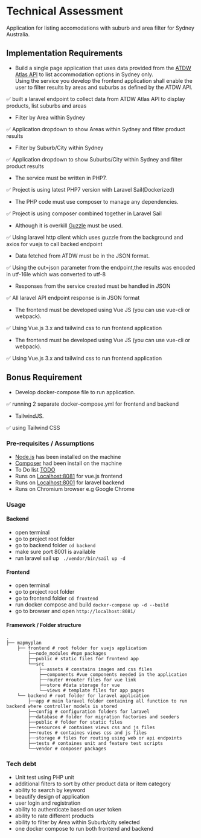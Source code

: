 # Technical Assessment
Application for listing accomodations with suburb and area filter for Sydney Australia.

## Implementation Requirements
* Build a single page application that uses data provided from the [ATDW Atlas API](https://developer.atdw.com.au/ATDWO-api.html) to list accommodation options in Sydney only. <br/>
Using the service you develop the frontend application shall enable the user to filter results by areas and suburbs as defined by the ATDW API.

✅ built a laravel endpoint to collect data from ATDW Atlas API to display products, list suburbs and areas

* Filter by Area within Sydney

✅ Application dropdown to show Areas within Sydney and filter product results

* Filter by Suburb/City within Sydney

✅ Application dropdown to show Suburbs/City within Sydney and filter product results

* The service must be written in PHP7.

✅ Project is using latest PHP7 version with Laravel Sail(Dockerized)

* The PHP code must use composer to manage any dependencies.

✅ Project is using composer combined together in Laravel Sail

* Although it is overkill [Guzzle](https://docs.guzzlephp.org/en/stable/) must be used.

✅ Using laravel http client which uses guzzle from the background and axios for vuejs to call backed endpoint

* Data fetched from ATDW must be in the JSON format.

✅ Using the out=json parameter from the endpoint,the results was encoded in utf-16le which was converted to utf-8

* Responses from the service created must be handled in JSON

✅ All laravel API endpoint response is in JSON format

* The frontend must be developed using Vue JS (you can use vue-cli or webpack).

✅ Using Vue.js 3.x and tailwind css to run frontend application

* The frontend must be developed using Vue JS (you can use vue-cli or webpack).

✅ Using Vue.js 3.x and tailwind css to run frontend application

## Bonus Requirement
* Develop docker-compose file to run application.

✅ running 2 separate docker-compose.yml for frontend and backend

* TailwindJS.

✅ using Tailwind CSS


### Pre-requisites / Assumptions
* [Node.js](https://nodejs.org/en/download/) has been installed on the machine
* [Composer](https://getcomposer.org/download/) had been install on the machine
* To Do list [TODO](#tech-debt)
* Runs on [Localhost:8081](http://localhost:8081) for vue.js frontend
* Runs on [Localhost:8001](http://localhost:8001) for laravel backend
* Runs on Chromium browser e.g Google Chrome

### Usage
#### Backend 
* open terminal 
* go to project root folder
* go to backend folder ``` cd backend ```
* make sure port 8001 is available
* run laravel sail up ``` ./vendor/bin/sail up -d```

#### Frontend 
* open terminal
* go to project root folder
* go to frontend folder  ``` cd frontend ```
* run docker compose and build  ``` docker-compose up -d --build ```
* go to browser and open  ``` http://localhost:8081/ ```

#### Framework / Folder structure
```
.
├── mapmyplan
    ├── frontend # root folder for vuejs application
        ├──node_modules #npm packages
        ├──public # static files for frontend app
        └──src
            ├──assets # constains images and css files
            ├──components #vue components needed in the application
            ├──router #router files for vue link
            ├──store #data storage for vue
            └──views # template files for app pages
    └── backend # root folder for laravel application
        ├──app # main laravel folder containing all function to run backend where controller models is stored
        ├──config # configuration folders for laravel
        ├──database # folder for migration factories and seeders
        ├──public # folder for static files
        ├──resources # containes views css and js files
        ├──routes # containes views css and js files
        ├──storage # files for routing using web or api endpoints
        ├──tests # containes unit and feature test scripts
        └──vendor # composer packages
```
### Tech debt
* Unit test using PHP unit
* additional filters to sort by other product data or item category
* ability to search by keyword
* beautify design of application
* user login and registration
* ability to authenticate based on user token
* ability to rate different products
* ability to filter by Area within Suburb/city selected
* one docker compose to run both frontend and backend
